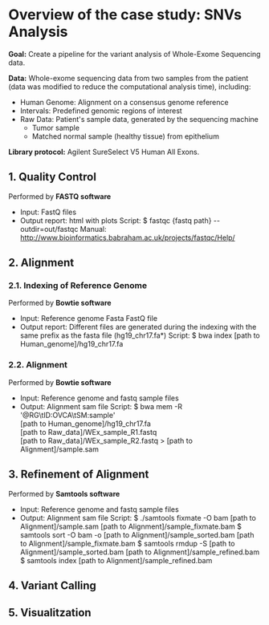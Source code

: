 # Overview of the case study: SNVs Analysis

**Goal:** Create a pipeline for the variant analysis of Whole-Exome Sequencing data.

**Data:** Whole-exome sequencing data from two samples from the patient (data was modified to reduce the computational analysis time), including:
* Human Genome: Alignment on a consensus genome reference
* Intervals: Predefined genomic regions of interest
* Raw Data: Patient's sample data, generated by the sequencing machine
    * Tumor sample
    * Matched normal sample (healthy tissue) from epithelium



**Library protocol:** Agilent SureSelect V5 Human All Exons.

## 1. Quality Control
Performed by **FASTQ software**
* Input: FastQ files
* Output report: html with plots
Script: $ fastqc {fastq path} --outdir=out/fastqc
Manual: http://www.bioinformatics.babraham.ac.uk/projects/fastqc/Help/

## 2. Alignment
### 2.1. Indexing of Reference Genome
Performed by **Bowtie software**
* Input: Reference genome Fasta FastQ file
* Output report: Different files are generated during the indexing with the same prefix as the fasta file (hg19_chr17.fa*)
Script: $ bwa index [path to Human_genome]/hg19_chr17.fa
### 2.2. Alignment
Performed by **Bowtie software**
* Input: Reference genome and fastq sample files
* Output: Alignment sam file
Script: $ bwa mem -R '@RG\tID:OVCA\tSM:sample' \
[path to Human_genome]/hg19_chr17.fa \
[path to Raw_data]/WEx_sample_R1.fastq \
[path to Raw_data]/WEx_sample_R2.fastq > [path to Alignment]/sample.sam

## 3. Refinement of Alignment
Performed by **Samtools software**
* Input: Reference genome and fastq sample files
* Output: Alignment sam file
Script: 
    $ ./samtools fixmate -O bam [path to Alignment]/sample.sam [path to Alignment]/sample_fixmate.bam
    $ samtools sort -O bam -o [path to Alignment]/sample_sorted.bam [path to Alignment]/sample_fixmate.bam
    $ samtools rmdup -S [path to Alignment]/sample_sorted.bam [path to Alignment]/sample_refined.bam
    $ samtools index [path to Alignment]/sample_refined.bam


## 4. Variant Calling

## 5. Visualitzation


